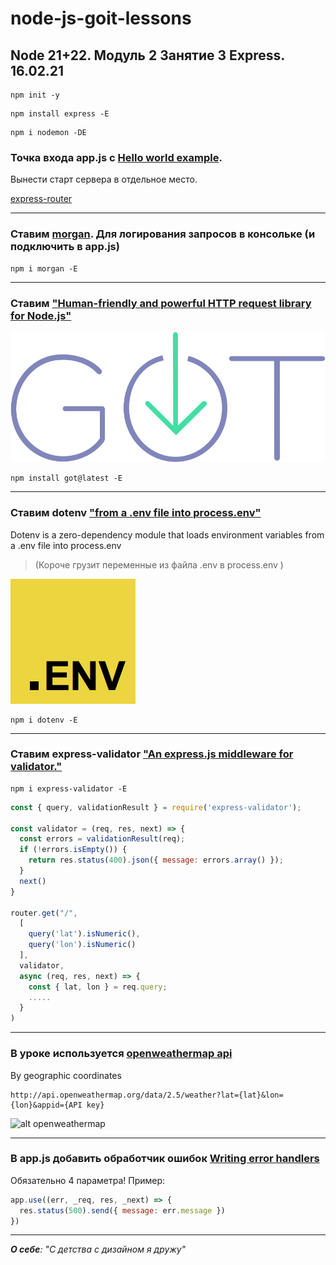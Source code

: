 # node-js-goit-lessons

## Node 21+22. Модуль 2 Занятие 3 Express. 16.02.21

```text
npm init -y
```

```text
npm install express -E
```

```text
npm i nodemon -DE
```

### Точка входа app.js с [Hello world example](https://expressjs.com/en/starter/hello-world.html).

Вынести старт сервера в отдельное место.

[express-router](https://expressjs.com/en/guide/routing.html#express-router)

---

### Ставим [morgan](https://www.npmjs.com/package/morgan). Для логирования запросов в консольке (и подключить в app.js)

```text
npm i morgan -E
```

---

### Ставим ["Human-friendly and powerful HTTP request library for Node.js"](https://www.npmjs.com/package/got)

![alt GOT](https://raw.githubusercontent.com/sindresorhus/got/HEAD/media/logo.svg)

```text
npm install got@latest -E
```

---

### Ставим dotenv ["from a .env file into process.env"](https://www.npmjs.com/package/dotenv)

Dotenv is a zero-dependency module that loads environment variables from a .env file into process.env
>(Короче грузит переменные из файла .env в process.env )

![alt dotenv](https://raw.githubusercontent.com/motdotla/dotenv/master/dotenv.png)

```text
npm i dotenv -E
```

---

### Ставим express-validator ["An express.js middleware for validator."](https://www.npmjs.com/package/express-validator)

```text
npm i express-validator -E
```

```js
const { query, validationResult } = require('express-validator');

const validator = (req, res, next) => {
  const errors = validationResult(req);
  if (!errors.isEmpty()) {
    return res.status(400).json({ message: errors.array() });
  }
  next()
}

router.get("/",
  [
    query('lat').isNumeric(),
    query('lon').isNumeric()
  ],
  validator,
  async (req, res, next) => {
    const { lat, lon } = req.query;
    .....
  }
)
```

---

### В уроке используется [openweathermap api](https://openweathermap.org/api)

By geographic coordinates

```text
http://api.openweathermap.org/data/2.5/weather?lat={lat}&lon={lon}&appid={API key}
```

![alt openweathermap](https://openweathermap.org/themes/openweathermap/assets/img/logo_white_cropped.png)

---

### В app.js добавить обработчик ошибок [Writing error handlers](https://expressjs.com/en/guide/error-handling.html#writing-error-handlers)

Обязательно 4 параметра! Пример:

```js
app.use((err, _req, res, _next) => {
  res.status(500).send({ message: err.message })
})
```

---

***О себе**: "С детства с дизайном я дружу"*
